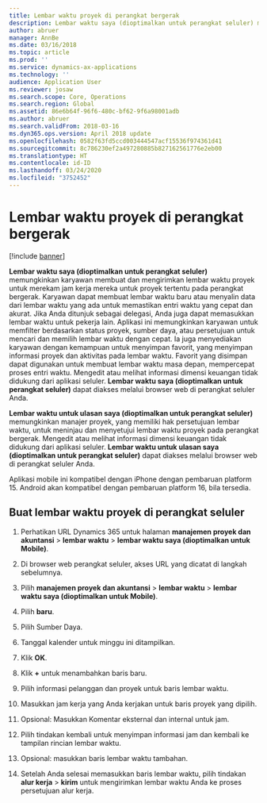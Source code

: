 ```yaml
---
title: Lembar waktu proyek di perangkat bergerak
description: Lembar waktu saya (dioptimalkan untuk perangkat seluler) memungkinkan karyawan membuat dan mengirimkan lembar waktu proyek untuk merekam jam kerja mereka untuk proyek tertentu pada perangkat bergerak.
author: abruer
manager: AnnBe
ms.date: 03/16/2018
ms.topic: article
ms.prod: ''
ms.service: dynamics-ax-applications
ms.technology: ''
audience: Application User
ms.reviewer: josaw
ms.search.scope: Core, Operations
ms.search.region: Global
ms.assetid: 86e6b64f-96f6-480c-bf62-9f6a98001adb
ms.author: abruer
ms.search.validFrom: 2018-03-16
ms.dyn365.ops.version: April 2018 update
ms.openlocfilehash: 0582f63fd5ccd003444547acf15536f974361d41
ms.sourcegitcommit: 8c786230ef2a497280885b827162561776e2eb00
ms.translationtype: HT
ms.contentlocale: id-ID
ms.lasthandoff: 03/24/2020
ms.locfileid: "3752452"
---
```

# <a name="project-timesheets-on-a-mobile-device"></a>Lembar waktu proyek di perangkat bergerak

[!include [banner](../includes/banner.md)]

**Lembar waktu saya (dioptimalkan untuk perangkat seluler)** memungkinkan karyawan membuat dan mengirimkan lembar waktu proyek untuk merekam jam kerja mereka untuk proyek tertentu pada perangkat bergerak. Karyawan dapat membuat lembar waktu baru atau menyalin data dari lembar waktu yang ada untuk memastikan entri waktu yang cepat dan akurat. Jika Anda ditunjuk sebagai delegasi, Anda juga dapat memasukkan lembar waktu untuk pekerja lain. Aplikasi ini memungkinkan karyawan untuk memfilter berdasarkan status proyek, sumber daya, atau persetujuan untuk mencari dan memilih lembar waktu dengan cepat. Ia juga menyediakan karyawan dengan kemampuan untuk menyimpan favorit, yang menyimpan informasi proyek dan aktivitas pada lembar waktu. Favorit yang disimpan dapat digunakan untuk membuat lembar waktu masa depan, mempercepat proses entri waktu. Mengedit atau melihat informasi dimensi keuangan tidak didukung dari aplikasi seluler. **Lembar waktu saya (dioptimalkan untuk perangkat seluler)** dapat diakses melalui browser web di perangkat seluler Anda.

**Lembar waktu untuk ulasan saya (dioptimalkan untuk perangkat seluler)** memungkinkan manajer proyek, yang memiliki hak persetujuan lembar waktu, untuk meninjau dan menyetujui lembar waktu proyek pada perangkat bergerak. Mengedit atau melihat informasi dimensi keuangan tidak didukung dari aplikasi seluler. **Lembar waktu untuk ulasan saya (dioptimalkan untuk perangkat seluler)** dapat diakses melalui browser web di perangkat seluler Anda.

Aplikasi mobile ini kompatibel dengan iPhone dengan pembaruan platform 15.
Android akan kompatibel dengan pembaruan platform 16, bila tersedia.

## <a name="create-a-project-timesheet-on-your-mobile-device"></a>Buat lembar waktu proyek di perangkat seluler

1.  Perhatikan URL Dynamics 365 untuk halaman **manajemen proyek dan akuntansi** \> **lembar waktu** \> **lembar waktu saya (dioptimalkan untuk Mobile)**.

2.  Di browser web perangkat seluler, akses URL yang dicatat di langkah sebelumnya.
 
3.  Pilih **manajemen proyek dan akuntansi** \> **lembar waktu** \> **lembar waktu saya (dioptimalkan untuk Mobile)**.

4.  Pilih **baru**.

5.  Pilih Sumber Daya.

6.  Tanggal kalender untuk minggu ini ditampilkan.

7.  Klik **OK**.

8.  Klik **+** untuk menambahkan baris baru.

9.  Pilih informasi pelanggan dan proyek untuk baris lembar waktu.

10. Masukkan jam kerja yang Anda kerjakan untuk baris proyek yang dipilih.

11. Opsional: Masukkan Komentar eksternal dan internal untuk jam.

12. Pilih tindakan kembali untuk menyimpan informasi jam dan kembali ke tampilan rincian lembar waktu.

13. Opsional: masukkan baris lembar waktu tambahan.

14. Setelah Anda selesai memasukkan baris lembar waktu, pilih tindakan **alur kerja** \> **kirim** untuk mengirimkan lembar waktu Anda ke proses persetujuan alur kerja.

